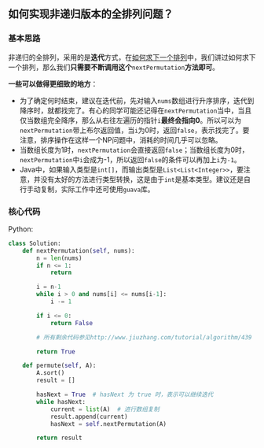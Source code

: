 ## 如何实现非递归版本的全排列问题？

### 基本思路

非递归的全排列，采用的是**迭代**方式，在[如何求下一个排列](http://www.jiuzhang.com/tutorial/algorithm/439)中，我们讲过如何求下一个排列，那么我们**只需要不断调用这个**`nextPermutation`**方法即可**。

**一些可以做得更细致的地方**：

* 为了确定何时结束，建议在迭代前，先对输入`nums`数组进行升序排序，迭代到降序时，就都找完了。有心的同学可能还记得在`nextPermutation`当中，当且仅当数组完全降序，那么从右往左遍历的指针`i`**最终会指向0**。所以可以为`nextPermutation`带上布尔返回值，当`i`为0时，返回`false`，表示找完了。要注意，排序操作在这样一个NP问题中，消耗的时间几乎可以忽略。
* 当数组长度为1时，`nextPermutation`会直接返回`false`；当数组长度为0时，`nextPermutation`中`i`会成为-1，所以返回`false`的条件可以再加上`i`为`-1`。
* Java中，如果输入类型是`int[]`，而输出类型是`List<List<Integer>>`，要注意，并没有太好的方法进行类型转换，这是由于`int`是基本类型。建议还是自行手动复制，实际工作中还可使用`guava`库。

### 核心代码

Python:

```py
class Solution:
    def nextPermutation(self, nums):
        n = len(nums)
        if n <= 1:
            return

        i = n-1
        while i > 0 and nums[i] <= nums[i-1]:
            i -= 1

        if i <= 0:
            return False

        # 所有剩余代码参见http://www.jiuzhang.com/tutorial/algorithm/439

        return True

    def permute(self, A):
        A.sort()
        result = []

        hasNext = True  # hasNext 为 true 时，表示可以继续迭代
        while hasNext:
            current = list(A)  # 进行数组复制
            result.append(current)
            hasNext = self.nextPermutation(A)

        return result
```



